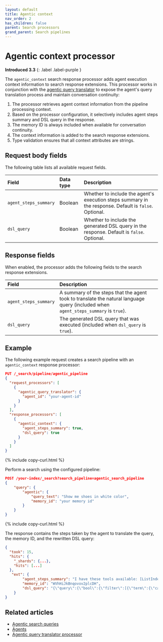 ```yaml
---
layout: default
title: Agentic context
nav_order: 2
has_children: false
parent: Search processors
grand_parent: Search pipelines
---
```


# Agentic context processor
**Introduced 3.3**
{: .label .label-purple }

The `agentic_context` search response processor adds agent execution context information to search response extensions. This processor works in conjunction with the [agentic query translator]({{site.url}}{{site.baseurl}}/search-plugins/agentic-query-translator/) to expose the agent's query translation process and maintain conversation continuity:

1. The processor retrieves agent context information from the pipeline processing context.
2. Based on the processor configuration, it selectively includes agent steps summary and DSL query in the response.
3. The memory ID is always included when available for conversation continuity.
4. The context information is added to the search response extensions.
5. Type validation ensures that all context attributes are strings.

## Request body fields

The following table lists all available request fields.

Field | Data type | Description
:--- | :--- | :---
`agent_steps_summary` | Boolean | Whether to include the agent's execution steps summary in the response. Default is `false`. Optional.
`dsl_query` | Boolean | Whether to include the generated DSL query in the response. Default is `false`. Optional.

## Response fields

When enabled, the processor adds the following fields to the search response extensions.

Field | Description
:--- | :---
`agent_steps_summary` | A summary of the steps that the agent took to translate the natural language query (included when `agent_steps_summary` is `true`).
`dsl_query` | The generated DSL query that was executed (included when `dsl_query` is `true`).

## Example

The following example request creates a search pipeline with an `agentic_context` response processor:

```json
PUT /_search/pipeline/agentic_pipeline
{
  "request_processors": [
    {
      "agentic_query_translator": {
        "agent_id": "your-agent-id"
      }
    }
  ],
  "response_processors": [
    {
      "agentic_context": {
        "agent_steps_summary": true,
        "dsl_query": true
      }
    }
  ]
}
```
{% include copy-curl.html %}

Perform a search using the configured pipeline:

```json
POST /your-index/_search?search_pipeline=agentic_search_pipeline
{
    "query": {
        "agentic": {
            "query_text": "Show me shoes in white color",
            "memory_id": "your memory id"
        }
    }
}
```
{% include copy-curl.html %}

The response contains the steps taken by the agent to translate the query, the memory ID, and the rewritten DSL query:

```json
{
  "took": 15,
  "hits": {
    "_shards": {...},
    "hits": [...]
  },
   "ext": {
        "agent_steps_summary": "I have these tools available: [ListIndexTool, IndexMappingTool, query_planner_tool]\\nFirst I used: ListIndexTool — input: \"\"; context gained: \"Discovered products-index which seems relevant for products and pricing context\"\\nSecond I used: IndexMappingTool — input: \"products-index\"; context gained: \"Confirmed presence of category and price fields in products-index\"\\nThird I used: query_planner_tool — qpt.question: \"Show me shoes that cost exactly 100 dollars.\"; index_name_provided: \"products-index\"\\nValidation: qpt output is valid and accurately reflects the request for shoes priced at 100 dollars.",
        "memory_id": "WVhHiJkBnqovov2plcDH",
        "dsl_query": "{\"query\":{\"bool\":{\"filter\":[{\"term\":{\"category\":\"shoes\"}},{\"term\":{\"price\":100.0}}]}}}"
    }
}
```

## Related articles

- [Agentic search queries]({{site.url}}{{site.baseurl}}/vector-search/ai-search/agentic-search)
- [Agents]({{site.url}}{{site.baseurl}}/ml-commons-plugin/agents-tools/agents/index/)
- [Agentic query translator processor]({{site.url}}{{site.baseurl}}/search-plugins/search-pipelines/agentic-query-translator-processor/)